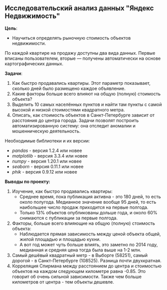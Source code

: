 ## Исследовательский анализ данных "Яндекс Недвижимость"
 
**Цель**:
- Научиться определять рыночную стоимость объектов недвижимости.  

По каждой квартире на продажу доступны два вида данных. 
Первые вписаны пользователем, вторые — получены автоматически на основе картографических данных. 

**Задачи**:
1. Как быстро продавались квартиры. Этот параметр показывает, сколько дней было размещено каждое объявление.
2. Какие факторы больше всего влияют на общую (полную) стоимость объекта?
3. Выделить 10 самых населённых пунктов и найти там пункты с самой высокой и низкой стоимостями квадратного метра. 
4. Описать, как стоимость объектов в Санкт-Петербурге зависит от расстояния до центра города.
Задачи позволят построить автоматизированную систему: она отследит аномалии и мошенническую деятельность.


Необходимые библиотеки и их версии:
- *pandas* - версия 1.2.4 или новее
- *matplotlib* - версия 3.3.4 или новее
- *numpy* - версия 1.20.1 или новее
- *seaborn* - версия 0.11.1 или новее
- *phik* - версия 0.9.12 или новее

**Выводы по проекту:**
1. Изучение, как быстро продавались квартиры:
    - Среднее время, пока публикация активна - это 180 дней, то есть около полугода. Медианное значение вообще 95 дней, то есть наибольшее число продаж приходится на первые полгода.
    - Только 13% объектов опубликованы дольше года, и около 60% снимаются с публикации за первые полгода.
2. Факторы, больше всего влияющие на общую (полную) стоимость объекта:
    - Наблюдается прямая зависимость между ценой объекта общей, жилой площадью и площадью кухни. 
    - А вот год может чуть больше влиять, это заметно по 2014 году, медианная и средняя цена тогда была выше на 1-2 млн.
3. Самый дешёвый квадратный метр - в Выборге (58251), самый дорогой - в Санкт-Петербурге (108525). Разница почти двухкратная.
4. Корреляция Спирмана между расстоянием до центра и стоимостью объектов на каждом следующем километре равна -0.85. Это говорит об очень сильной зависимости. 
Также чем больше километров от центра - тем объекты дешевле.

